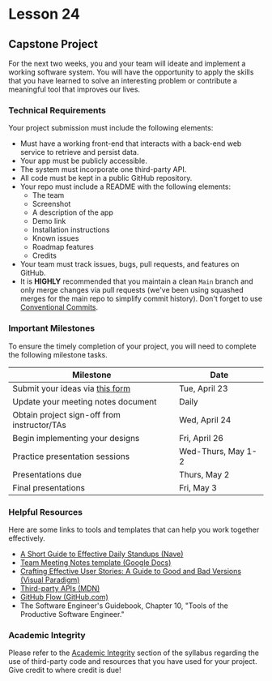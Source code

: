 # Lesson 24

## Capstone Project

For the next two weeks, you and your team will ideate and implement a working software system. You will have the opportunity to apply the skills that you have learned to solve an interesting problem or contribute a meaningful tool that improves our lives.

### Technical Requirements

Your project submission must include the following elements:

* Must have a working front-end that interacts with a back-end web service to retrieve and persist data.
* Your app must be publicly accessible.
* The system must incorporate one third-party API.
* All code must be kept in a public GitHub repository.
* Your repo must include a README with the following elements:
    * The team
    * Screenshot
    * A description of the app
    * Demo link
    * Installation instructions
    * Known issues
    * Roadmap features
    * Credits
* Your team must track issues, bugs, pull requests, and features on GitHub.
* It is **HIGHLY** recommended that you maintain a clean `Main` branch and only merge changes via pull requests (we've been using squashed merges for the main repo to simplify commit history). Don't forget to use [Conventional Commits][conventional-commits-link].

### Important Milestones

To ensure the timely completion of your project, you will need to complete the following milestone tasks.

<table>
    <thead>
        <th>Milestone</th>
        <th>Date</th>
    </thead>
    <tbody>
        <tr>
            <td>Submit your ideas via <a href="https://forms.gle/Z6Ju89xGyd6F7arG8">this form</a></td>
            <td>Tue, April 23</td>
        </tr>
        <tr>
            <td>Update your meeting notes document</td>
            <td>Daily</td>
        </tr>
        <tr>
            <td>Obtain project sign-off from instructor/TAs</td>
            <td>Wed, April 24</td>
        </tr>
        <tr>
            <td>Begin implementing your designs</td>
            <td>Fri, April 26</td>
        </tr>
        <tr>
            <td>Practice presentation sessions</td>
            <td>Wed-Thurs, May 1-2</td>
        </tr>
        <tr>
            <td>Presentations due</td>
            <td>Thurs, May 2</td>
        </tr>
        <tr>
            <td>Final presentations</td>
            <td>Fri, May 3</td>
        </tr>
    </tbody>
</table>

### Helpful Resources

Here are some links to tools and templates that can help you work together effectively.

* [A Short Guide to Effective Daily Standups (Nave)](https://getnave.com/blog/short-guide-daily-standups/)
* [Team Meeting Notes template (Google Docs)](https://docs.google.com/document/d/1rL-Zm2w0hABuGkIMSPzmXcJHDQxmIeA-mlipt8kDA9E/edit)
* [Crafting Effective User Stories: A Guide to Good and Bad Versions (Visual Paradigm)](https://guides.visual-paradigm.com/crafting-effective-user-stories-a-guide-to-good-and-bad-versions/)
* [Third-party APIs (MDN)](https://developer.mozilla.org/en-US/docs/Learn/JavaScript/Client-side_web_APIs/Third_party_APIs)
* [GitHub Flow (GitHub.com)](https://docs.github.com/en/get-started/using-github/github-flow)
* The Software Engineer's Guidebook, Chapter 10, "Tools of the Productive Software Engineer."

### Academic Integrity

Please refer to the [Academic Integrity][academic-integrity-link] section of the syllabus regarding the use of third-party code and resources that you have used for your project. Give credit to where credit is due!

[conventional-commits-link]: https://www.conventionalcommits.org/en/v1.0.0/
[academic-integrity-link]: /syllabus/README.md#academic-integrity
